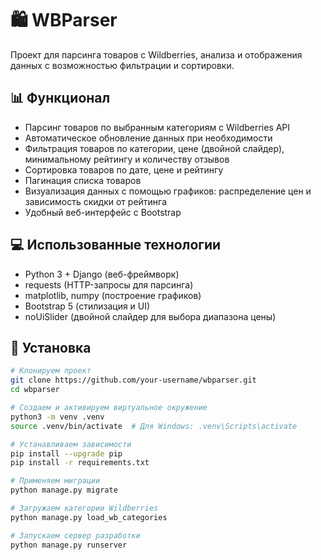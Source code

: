 # 🛍️ WBParser

Проект для парсинга товаров с Wildberries, анализа и отображения данных с возможностью фильтрации и сортировки.

## 📊 Функционал
- Парсинг товаров по выбранным категориям с Wildberries API
- Автоматическое обновление данных при необходимости
- Фильтрация товаров по категории, цене (двойной слайдер), минимальному рейтингу и количеству отзывов
- Сортировка товаров по дате, цене и рейтингу
- Пагинация списка товаров
- Визуализация данных с помощью графиков: распределение цен и зависимость скидки от рейтинга
- Удобный веб-интерфейс с Bootstrap


## 💻 Использованные технологии
- Python 3 + Django (веб-фреймворк)
- requests (HTTP-запросы для парсинга)
- matplotlib, numpy (построение графиков)
- Bootstrap 5 (стилизация и UI)
- noUiSlider (двойной слайдер для выбора диапазона цены)

## 🚀 Установка

```bash
# Клонируем проект
git clone https://github.com/your-username/wbparser.git
cd wbparser

# Создаем и активируем виртуальное окружение
python3 -m venv .venv
source .venv/bin/activate  # Для Windows: .venv\Scripts\activate

# Устанавливаем зависимости
pip install --upgrade pip
pip install -r requirements.txt

# Применяем миграции
python manage.py migrate

# Загружаем категории Wildberries
python manage.py load_wb_categories

# Запускаем сервер разработки
python manage.py runserver
